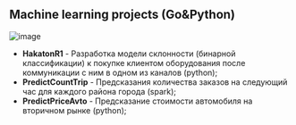 ## Machine learning projects (Go&Python)

![image](https://github.com/falsednk/MachineLearningProjects/assets/87853781/0fa9b2ee-5e4c-45b6-8d5d-98fa50638cdc)

 - **HakatonR1** - Разработка модели склонности (бинарной классификации) к покупке клиентом оборудования после коммуникации с ним в одном из каналов (python);
 - **PredictCountTrip** - Предсказания количества заказов на следующий час для каждого района города (spark);
 - **PredictPriceAvto** - Предсказание стоимости автомобиля на вторичном рынке (python);
